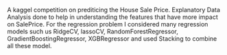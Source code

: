 A kaggel competition on prediticing the House Sale Price.
Explanatory Data Analysis done to help in understanding the features that have more impact on SalePrice.
For the regression problem I considered many regression models such us RidgeCV, lassoCV, RandomForestRegressor, GradientBoostingRegressor, XGBRegressor and used Stacking to combine all these model.
